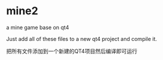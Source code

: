 # mine2
a mine game base on qt4


Just add all of these files to a new qt4 project and compile it.

把所有文件添加到一个新建的QT4项目然后编译即可运行
